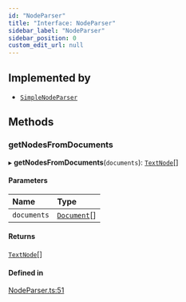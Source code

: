 ```yaml
---
id: "NodeParser"
title: "Interface: NodeParser"
sidebar_label: "NodeParser"
sidebar_position: 0
custom_edit_url: null
---
```


## Implemented by

- [`SimpleNodeParser`](../classes/SimpleNodeParser.md)

## Methods

### getNodesFromDocuments

▸ **getNodesFromDocuments**(`documents`): [`TextNode`](../classes/TextNode.md)[]

#### Parameters

| Name | Type |
| :------ | :------ |
| `documents` | [`Document`](../classes/Document.md)[] |

#### Returns

[`TextNode`](../classes/TextNode.md)[]

#### Defined in

[NodeParser.ts:51](https://github.com/run-llama/llamascript/blob/df4b1ad/packages/core/src/NodeParser.ts#L51)
